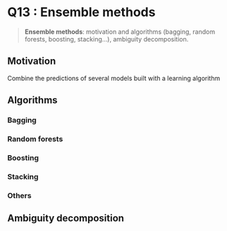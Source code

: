 # Q13 : Ensemble methods

> **Ensemble methods**: motivation and algorithms (bagging, random forests, boosting, stacking…), ambiguity decomposition.

## Motivation

Combine the predictions of several models built with a learning algorithm

## Algorithms

### Bagging

### Random forests

### Boosting

### Stacking

### Others

## Ambiguity decomposition